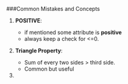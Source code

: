 ###Common Mistakes and Concepts

1. **POSITIVE**:
	- if mentioned some attribute is **positive**
	- always keep a check for <=0. 

2. **Triangle Property**:
	- Sum of every two sides > third side.
	- Common but useful

3. 